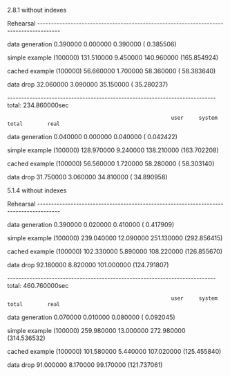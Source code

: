2.8.1 without indexes

Rehearsal --------------------------------------------------------------------------------------

data generation                                      0.390000   0.000000   0.390000 (  0.385506)

simple example (100000)                            131.510000   9.450000 140.960000 (165.854924)

cached example (100000)                             56.660000   1.700000  58.360000 ( 58.383640)

data drop                                           32.060000   3.090000  35.150000 ( 35.280237)

--------------------------------------------------------------------------- total: 234.860000sec

                                                         user     system      total        real
data generation                                      0.040000   0.000000   0.040000 (  0.042422)

simple example (100000)                            128.970000   9.240000 138.210000 (163.702208)

cached example (100000)                             56.560000   1.720000  58.280000 ( 58.303140)

data drop                                           31.750000   3.060000  34.810000 ( 34.890958)


5.1.4 without indexes

Rehearsal --------------------------------------------------------------------------------------

data generation                                      0.390000   0.020000   0.410000 (  0.417909)

simple example (100000)                            239.040000  12.090000 251.130000 (292.856415)

cached example (100000)                            102.330000   5.890000 108.220000 (126.855670)

data drop                                           92.180000   8.820000 101.000000 (124.791807)

--------------------------------------------------------------------------- total: 460.760000sec

                                                         user     system      total        real
data generation                                      0.070000   0.010000   0.080000 (  0.092045)

simple example (100000)                            259.980000  13.000000 272.980000 (314.536532)

cached example (100000)                            101.580000   5.440000 107.020000 (125.455840)

data drop                                           91.000000   8.170000  99.170000 (121.737061)


